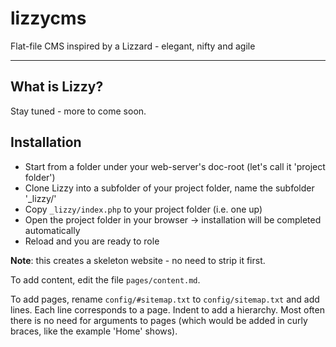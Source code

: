 # lizzycms
Flat-file CMS inspired by a Lizzard - elegant, nifty and agile

---

## What is Lizzy?

Stay tuned - more to come soon.

## Installation

- Start from a folder under your web-server's doc-root (let's call it 'project folder')
- Clone Lizzy into a subfolder of your project folder, name the subfolder '_lizzy/'
- Copy `_lizzy/index.php` to your project folder (i.e. one up)
- Open the project folder in your browser -> installation will be completed automatically
- Reload and you are ready to role

**Note**: this creates a skeleton website - no need to strip it first.

To add content, edit the file `pages/content.md`.

To add pages, rename `config/#sitemap.txt` to `config/sitemap.txt` and add lines. 
Each line corresponds to a page. Indent to add a hierarchy. Most often there is no need for arguments to pages (which would be added in curly braces, like the example 'Home' shows).


